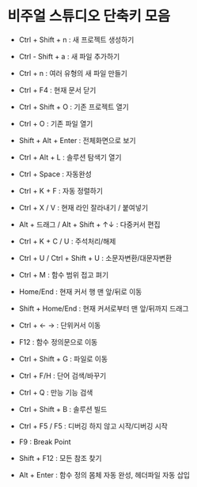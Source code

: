 # 비주얼 스튜디오 단축키 모음
  
- Ctrl + Shift + n : 새 프로젝트 생성하기

- Ctrl - Shift + a : 새 파일 추가하기

- Ctrl + n : 여러 유형의 새 파일 만들기

- Ctrl + F4 : 현재 문서 닫기

- Ctrl + Shift + O : 기존 프로젝트 열기

- Ctrl + O : 기존 파일 열기

- Shift + Alt + Enter : 전체화면으로 보기

- Ctrl + Alt + L : 솔루션 탐색기 열기

- Ctrl + Space : 자동완성

- Ctrl + K + F : 자동 정렬하기

- Ctrl + X / V : 현재 라인 잘라내기 / 붙여넣기

- Alt + 드래그 / Alt + Shift + ↑↓ : 다중커서 편집

- Ctrl + K + C / U : 주석처리/해제

- Ctrl + U / Ctrl + Shift + U : 소문자변환/대문자변환

- Ctrl + M : 함수 범위 접고 펴기

- Home/End : 현재 커서 행 맨 앞/뒤로 이동

- Shift + Home/End : 현재 커서로부터 맨 앞/뒤까지 드래그

- Ctrl + ← → : 단위커서 이동 

- F12 : 함수 정의문으로 이동

- Ctrl + Shift + G : 파일로 이동

- Ctrl + F/H : 단어 검색/바꾸기

- Ctrl + Q : 만능 기능 검색

- Ctrl + Shift + B : 솔루션 빌드

- Ctrl + F5 / F5 : 디버깅 하지 않고 시작/디버깅 시작

- F9 : Break Point

- Shift + F12 : 모든 참조 찾기

- Alt + Enter : 함수 정의 몸체 자동 완성, 헤더파일 자동 삽입